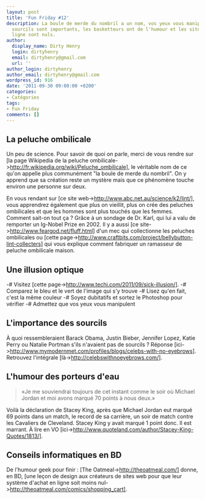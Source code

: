 ```yaml
---
layout: post
title: 'Fun Friday #12'
description: La boule de merde du nombril a un nom, vos yeux vous manipulent, les
  sourcils sont importants, les basketteurs ont de l'humour et les sites d'achat en
  ligne sont nuls.
author:
  display_name: Dirty Henry
  login: dirtyhenry
  email: dirtyhenry@gmail.com
  url: ''
author_login: dirtyhenry
author_email: dirtyhenry@gmail.com
wordpress_id: 916
date: '2011-09-30 09:00:00 +0200'
categories:
- Catégories
tags:
- Fun Friday
comments: []
---
```

<h2>La peluche ombilicale</h2>

Un peu de science. Pour savoir de quoi on parle, merci de vous rendre sur [la page Wikipedia de la peluche ombilicale->http://fr.wikipedia.org/wiki/Peluche_ombilicale], le véritable nom de ce qu'on appelle plus communément "la boule de merde du nombril". On y apprend que sa création reste un mystère mais que ce phénomène touche environ une personne sur deux.

En vous rendant sur [ce site web->http://www.abc.net.au/science/k2/lint/], vous apprendrez également que plus on vieillit, plus on crée des peluches ombilicales et que les hommes sont plus touchés que les femmes. Comment sait-on tout ça ? Grâce à un sondage de Dr. Karl, qui lui a valu de remporter un Ig-Nobel Prize en 2002. Il y a aussi [ce site->http://www.feargod.net/fluff.html] d'un mec qui collectionne les peluches ombilicales ou [cette page->http://www.craftbits.com/project/bellybutton-lint-collecters] qui vous explique comment fabriquer un ramasseur de peluche ombilicale maison.

<h2>Une illusion optique</h2>

-# Visitez [cette page->http://www.techi.com/2011/09/sick-illusion/].
-# Comparez le bleu et le vert de l'image qui s'y trouve
-# Lisez qu'en fait, c'est la même couleur
-# Soyez dubitatifs et sortez le Photoshop pour vérifier
-# Admettez que vos yeux vous manipulent

<h2>L'importance des sourcils</h2>

À quoi ressembleraient Barack Obama, Justin Bieber, Jennifer Lopez, Katie Perry ou Natalie Portman s'ils n'avaient pas de sourcils ? Réponse [ici->http://www.mymodernmet.com/profiles/blogs/celebs-with-no-eyebrows]. Retrouvez l'intégrale [là->http://celebswithnoeyebrows.com/].

<h2>L'humour des porteurs d'eau</h2>

<blockquote>«Je me souviendrai toujours de cet instant comme le soir où Michael Jordan et moi avons marqué 70 points à nous deux.»</blockquote>

Voilà la déclaration de Stacey King, après que Michael Jordan eut marqué 69 points dans un match, le record de sa carrière, un soir de match contre les Cavaliers de Cleveland. Stacey King y avait marqué 1 point donc. Il est marrant. À lire en VO [ici->http://www.quoteland.com/author/Stacey-King-Quotes/1813/].

<h2>Conseils informatiques en BD</h2>

De l'humour geek pour finir : [The Oatmeal->http://theoatmeal.com/] donne, en BD, [une leçon de design aux créateurs de sites web pour que leur système d'achat en ligne soit moins nul->http://theoatmeal.com/comics/shopping_cart].
